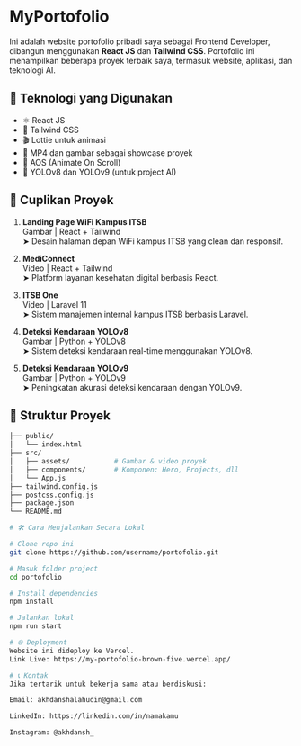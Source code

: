 ﻿# MyPortofolio

Ini adalah website portofolio pribadi saya sebagai Frontend Developer, dibangun menggunakan **React JS** dan **Tailwind CSS**. Portofolio ini menampilkan beberapa proyek terbaik saya, termasuk website, aplikasi, dan teknologi AI.

## 🚀 Teknologi yang Digunakan

- ⚛️ React JS
- 💨 Tailwind CSS
- 🎬 Lottie untuk animasi
- 🎥 MP4 dan gambar sebagai showcase proyek
- 🔀 AOS (Animate On Scroll)
- 🧠 YOLOv8 dan YOLOv9 (untuk project AI)

## 📸 Cuplikan Proyek

1. **Landing Page WiFi Kampus ITSB**  
   Gambar | React + Tailwind  
   ➤ Desain halaman depan WiFi kampus ITSB yang clean dan responsif.

2. **MediConnect**  
   Video | React + Tailwind  
   ➤ Platform layanan kesehatan digital berbasis React.

3. **ITSB One**  
   Video | Laravel 11  
   ➤ Sistem manajemen internal kampus ITSB berbasis Laravel.

4. **Deteksi Kendaraan YOLOv8**  
   Gambar | Python + YOLOv8  
   ➤ Sistem deteksi kendaraan real-time menggunakan YOLOv8.

5. **Deteksi Kendaraan YOLOv9**  
   Gambar | Python + YOLOv9  
   ➤ Peningkatan akurasi deteksi kendaraan dengan YOLOv9.

## 📂 Struktur Proyek

```bash
├── public/
│   └── index.html
├── src/
│   ├── assets/           # Gambar & video proyek
│   ├── components/       # Komponen: Hero, Projects, dll
│   └── App.js
├── tailwind.config.js
├── postcss.config.js
├── package.json
└── README.md

# 🛠 Cara Menjalankan Secara Lokal

# Clone repo ini
git clone https://github.com/username/portofolio.git

# Masuk folder project
cd portofolio

# Install dependencies
npm install

# Jalankan lokal
npm run start

# 🌐 Deployment
Website ini dideploy ke Vercel.
Link Live: https://my-portofolio-brown-five.vercel.app/

# 📞 Kontak
Jika tertarik untuk bekerja sama atau berdiskusi:

Email: akhdanshalahudin@gmail.com

LinkedIn: https://linkedin.com/in/namakamu

Instagram: @akhdansh_
